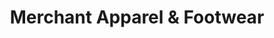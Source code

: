 ---
title: "Merchant Apparel & Footwear"
url: /burlington/merchant-apparel-und-footwear/
shop: Kleidung
---